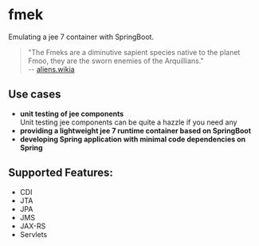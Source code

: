 # fmek

Emulating a jee 7 container with SpringBoot.

> "The Fmeks are a diminutive sapient species native to the planet Fmoo, they are the sworn enemies of the Arquillians."  
-- [aliens.wikia]

## Use cases
-  **unit testing of jee components**  
    Unit testing jee components can be quite a hazzle if you need any
-  **providing a lightweight jee 7 runtime container based on SpringBoot**  
-  **developing Spring application with minimal code dependencies on Spring**  

## Supported Features:

- CDI
- JTA
- JPA
- JMS
- JAX-RS
- Servlets

[aliens.wikia]: http://aliens.wikia.com/wiki/Fmek

